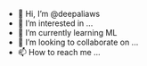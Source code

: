 - 👋 Hi, I’m @deepaliaws
- 👀 I’m interested in ...
- 🌱 I’m currently learning ML
- 💞️ I’m looking to collaborate on ...
- 📫 How to reach me ...

<!---
deepaliaws/deepaliaws is a ✨ special ✨ repository because its `README.md` (this file) appears on your GitHub profile.
You can click the Preview link to take a look at your changes.
--->
